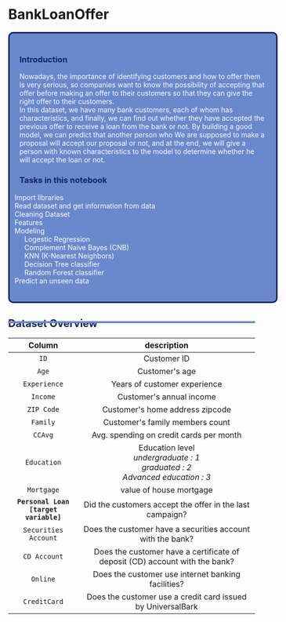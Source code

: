 # BankLoanOffer
<div style="width: 100%; background-color: #6a89cc; color: white; padding: 20px; border: 3px solid #0c2461; margin-bottom: 20px;border-radius:10px;">
    <h3 style="color: #0c2461;">Introduction</h3>
    <span >Nowadays, the importance of identifying customers and how to offer them is very serious, so companies want to know the possibility of accepting that offer before making an offer to their customers so that they can give the right offer to their customers.<br/>
In this dataset, we have many bank customers, each of whom has characteristics, and finally, we can find out whether they have accepted the previous offer to receive a loan from the bank or not. By building a good model, we can predict that another person who We are supposed to make a proposal will accept our proposal or not, and at the end, we will give a person with known characteristics to the model to determine whether he will accept the loan or not.
    </span> 
    <h3 style="color: #0c2461;">Tasks in this notebook</h3>
    <ul style="list-style-type: none; padding-left: 0;">
        <li><span style="margin-left: -10px;"></span> Import libraries</li>
        <li><span style="margin-left: -10px;"></span> Read dataset and get information from data</li>
        <li><span style="margin-left: -10px;"></span> Cleaning Dataset</li>
        <li><span style="margin-left: -10px;"></span> Features</li>
        <li>
            <span style="margin-left: -10px;"></span> Modeling
            <ul style="list-style-type: none; padding-left: 20px;">
                <li><span style="margin-left: -10px;"></span> Logestic Regression</li>
                <li><span style="margin-left: -10px;"></span> Complement Naive Bayes (CNB)</li>
                <li><span style="margin-left: -10px;"></span> KNN (K-Nearest Neighbors)</li>
                <li><span style="margin-left: -10px;"></span> Decision Tree classifier</li>
                <li><span style="margin-left: -10px;"></span> Random Forest classifier</li>
            </ul>
        </li>
        <li><span style="margin-left: -10px;"></span>Predict an unseen data</li>
    </ul>
</div>


<h2 style="position: relative;">
    <span style="color: #0c2461;">Dataset Overview</span> 
    <br/>
    <hr style="position: absolute; bottom: -8px; border: none; height: 4px; width: 100%; background-color: #6a89cc;">
</h2>


|Column|description|
|:------------------------------:|:-----------------------------:|
|<code>ID</code>|Customer ID|
|<code>Age</code>|Customer's age|
|<code>Experience</code>|Years of customer experience|
|<code>Income</code>|Customer's annual income|
|<code>ZIP Code</code>|Customer's home address zipcode|
|<code>Family</code>|Customer's family members count|
|<code>CCAvg</code>|Avg. spending on credit cards per month|
|<code>Education</code>|Education level<br><i>undergraduate : 1<br>graduated : 2<br>Advanced education : 3<i/>|
|<code>Mortgage</code>|value of house mortgage|
|<code><b>Personal Loan [target variable]<b/></code>|Did the customers accept the offer in the last campaign?|
|<code>Securities Account</code>|Does the customer have a securities account with the bank?|
|<code>CD Account</code>|Does the customer have a certificate of deposit (CD) account with the bank?|
|<code>Online</code>|Does the customer use internet banking facilities?|
|<code>CreditCard</code>|Does the customer use a credit card issued by UniversalBark|
